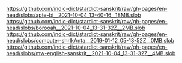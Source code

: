 https://github.com/indic-dict/stardict-sanskrit/raw/gh-pages/en-head/slobs/apte-bi__2021-10-04_13-40-16__18MB.slob  
https://github.com/indic-dict/stardict-sanskrit/raw/gh-pages/en-head/slobs/borooah__2021-10-04_13-31-32Z__2MB.slob  
https://github.com/indic-dict/stardict-sanskrit/raw/gh-pages/en-head/slobs/computer-shrIkAnta__2019-01-12_05-13-52Z__0MB.slob  
https://github.com/indic-dict/stardict-sanskrit/raw/gh-pages/en-head/slobs/mw-english-sanskrit__2021-10-04_13-31-32Z__4MB.slob  
